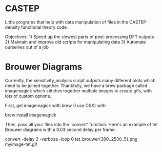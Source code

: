 # CASTEP
Little programs that help with data manipulation of files in the CASTEP density functional theory code.

Objectives: 1) Speed up the slowest parts of post-processing DFT outputs
            2) Maintain and improve old scripts for manipulating data
            3) Automate ourselves out of a job

# Brouwer Diagrams

Currently, the sensitivity_analysis script outputs many different plots which need 
to be joined together. Thankfully, we have a brew package called imagemagick which
stitches together multiple images to create gifs, with lots of custom options.

First, get imagemagick with brew (I use OSX) with:

brew install imagemagick

Then, pass all your files into the 'convert' function. Here's an example of tet
Brouwer diagrams with a 0.03 second delay per frame:

convert -delay 3 -verbose -loop 0 tet_brouwer{300..2500..5}.png myimage-tet.gif


